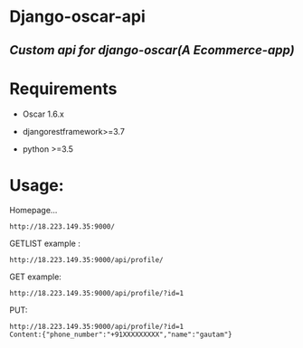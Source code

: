 # Django-oscar-api

***Custom api for django-oscar(A Ecommerce-app)***
---


# Requirements
* Oscar 1.6.x

* djangorestframework>=3.7

* python >=3.5

# Usage:

Homepage...

    http://18.223.149.35:9000/

GETLIST example :
    
    http://18.223.149.35:9000/api/profile/

GET example:
    
    http://18.223.149.35:9000/api/profile/?id=1

PUT:
    
    http://18.223.149.35:9000/api/profile/?id=1
    Content:{"phone_number":"+91XXXXXXXXX","name":"gautam"}




[security-mail]: mailto:gautamaggrawalsd@yahoo.in


